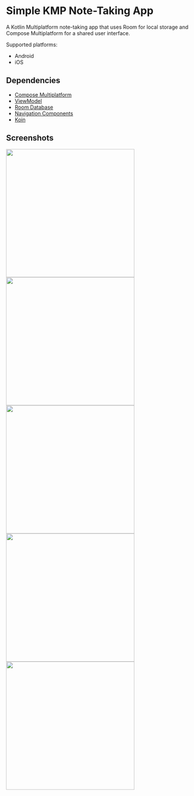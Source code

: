 # Simple KMP Note-Taking App
A Kotlin Multiplatform note-taking app that uses Room for local storage and Compose Multiplatform for a shared user interface.

Supported platforms:
- Android
- iOS

## Dependencies
- [Compose Multiplatform](https://www.jetbrains.com/compose-multiplatform/)
- [ViewModel](https://www.jetbrains.com/help/kotlin-multiplatform-dev/compose-viewmodel.html)
- [Room Database](https://developer.android.com/kotlin/multiplatform/room)
- [Navigation Components](https://developer.android.com/guide/navigation)
- [Koin](https://insert-koin.io)

## Screenshots
<img src="screenshots/Simulator%20Screenshot%20-%20iPhone%2016%20-%202024-11-09%20at%2022.42.16.png" width="350"/> <img src="screenshots/Simulator%20Screenshot%20-%20iPhone%2016%20-%202024-11-09%20at%2022.42.22.png" width="350"/>
<img src="screenshots/Screenshot_20241110_001350.png" width="350"/> <img src="screenshots/Screenshot_20241110_001403.png" width="350"/>
<img src="screenshots/Screenshot%202024-11-10%20at%200.15.29.png" width="350"/>


